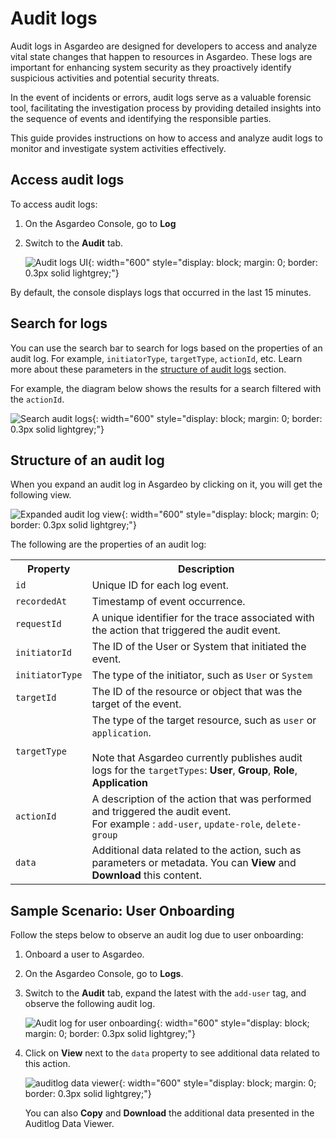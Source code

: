 # Audit logs

Audit logs in Asgardeo are designed for developers to access and analyze vital state changes that happen to resources in Asgardeo. These logs are important for enhancing system security as they proactively identify suspicious activities and potential security threats.

In the event of incidents or errors, audit logs serve as a valuable forensic tool, facilitating the investigation process by providing detailed insights into the sequence of events and identifying the responsible parties.

This guide provides instructions on how to access and analyze audit logs to monitor and investigate system activities effectively.

## Access audit logs

To access audit logs:

1. On the Asgardeo Console, go to **Log**

2. Switch to the **Audit** tab.

    ![Audit logs UI]({{base_path}}/assets/img/guides/asgardeo-logs/audit-logs/audit-logs-ui.png){: width="600" style="display: block; margin: 0; border: 0.3px solid lightgrey;"}

By default, the console displays logs that occurred in the last 15 minutes.

## Search for logs

You can use the search bar to search for logs based on the properties of an audit log. For example, `initiatorType`, `targetType`, `actionId`, etc. Learn more about these parameters in the [structure of audit logs](#structure-of-an-audit-log) section.

For example, the diagram below shows the results for a search filtered with the `actionId`.

![Search audit logs]({{base_path}}/assets/img/guides/asgardeo-logs/audit-logs/search-audit-logs.png){: width="600" style="display: block; margin: 0; border: 0.3px solid lightgrey;"}

## Structure of an audit log

When you expand an audit log in Asgardeo by clicking on it, you will get the following view.

![Expanded audit log view]({{base_path}}/assets/img/guides/asgardeo-logs/audit-logs/expanded-view-audit-log.png){: width="600" style="display: block; margin: 0; border: 0.3px solid lightgrey;"}

The following are the properties of an audit log:

<table>
    <tr>
        <th>Property</th>
        <th>Description</th>
    </tr>
    <tr>
        <td><code>id</code></td>
        <td>Unique ID for each log event.</td>
    </tr>
    <tr>
        <td><code>recordedAt</code></td>
        <td>Timestamp of event occurrence.</td>
    </tr>
    <tr>
        <td><code>requestId</code></td>
        <td>A unique identifier for the trace associated with the action that triggered the audit event.</td>
    </tr>
    <tr>
        <td><code>initiatorId</code></td>
        <td>The ID of the User or System that initiated the event.</td>
    </tr>
    <tr>
        <td><code>initiatorType</code></td>
        <td>The type of the initiator, such as <code>User</code> or <code>System</code></td>
    </tr>
    <tr>
        <td><code>targetId</code></td>
        <td>The ID of the resource or object that was the target of the event.</td>
    </tr>
    <tr>
        <td><code>targetType</code></td>
        <td>The type of the target resource, such as <code>user</code> or <code>application</code>. <br><br> Note that Asgardeo currently publishes audit logs for the <code>targetTypes</code>: <b>User</b>, <b>Group</b>, <b>Role</b>, <b>Application</b></td>
    </tr>
    <tr>
        <td><code>actionId</code></td>
        <td>A description of the action that was performed and triggered the audit event. <br> For example : <code>add-user</code>, <code>update-role</code>, <code>delete-group</code></td>
    </tr>
    <tr>
        <td><code>data</code></td>
        <td>Additional data related to the action, such as parameters or metadata. You can <b>View</b> and <b>Download</b> this content.</td>
    </tr>
</table>

## Sample Scenario: User Onboarding

Follow the steps below to observe an audit log due to user onboarding:

1. <a :href="$withBase('/guides/users/manage-users/#onboard-single-user')">Onboard a user</a> to Asgardeo.

2. On the Asgardeo Console, go to **Logs**.

3. Switch to the **Audit** tab, expand the latest with the `add-user` tag, and observe the following audit log.

    ![Audit log for user onboarding]({{base_path}}/assets/img/guides/asgardeo-logs/audit-logs/audit-logs-scenario.png){: width="600" style="display: block; margin: 0; border: 0.3px solid lightgrey;"}

4. Click on **View** next to the `data` property to see additional data related to this action.

    ![auditlog data viewer]({{base_path}}/assets/img/guides/asgardeo-logs/audit-logs/auditlog-data-viewer.png){: width="600" style="display: block; margin: 0; border: 0.3px solid lightgrey;"}

    You can also **Copy** and **Download** the additional data presented in the Auditlog Data Viewer.